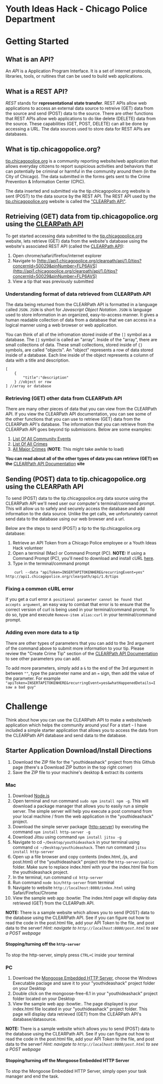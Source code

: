 # Youth Ideas Hack - Chicago Police Department

# Getting Started
## What is an API?
An *API* is a Application Program Interface. It is a set of internet protocols, libraries, tools, or ruitines that can be used to build web applications.

## What is a REST API?
*REST* stands for **representational state transfer**. REST APIs allow web applications to access an external data source to retreive (GET) data from the source and send (POST) data to the source. There are other functions that REST APIs allow web applications to do like delete (DELETE) data from the source. These capabilities (GET, POST, DELETE) can all be done by accessing a URL. The data sources used to store data for REST APIs are databases.

## What is tip.chicagopolice.org?
[tip.chicagopolice.org](http://tip.chicagopolice.org) is a community reporting website/web application that allows everyday citizens to report suspicious activities and behaviors that can potentially be criminal or harmful in the community around them (in the City of Chicago). The data submitted in the forms gets sent to the Crime Prevention & Information Center (CPIC).

The data inserted and submitted via the tip.chicagopolice.org website is sent (POST) to the data source by the REST API. The REST API used by the [tip.chicagopolice.org](http://tip.chicagopolice.org) website is called the ["CLEARPath API"](http://api1.chicagopolice.org/clearpath/).

## Retrieiving (GET) data from tip.chicagopolice.org using the [CLEARPath API](http://api1.chicagopolice.org/clearpath/)
To get started accessing data submitted to the [tip.chicagopolice.org](http://tip.chicagopolice.org) website, lets retrieve (GET) data from the website's database using the website's associated REST API (called the [CLEARPath API](http://api1.chicagopolice.org/clearpath/)):

1. Open chrome/safari/firefox/internet explorer
2. Navigate to [http://api1.chicagopolice.org/clearpath/api/1.0/tips?concernId=50029&pinNumber=FLP6AVS](http://api1.chicagopolice.org/clearpath/api/1.0/tips?concernId=50029&pinNumber=FLP6AVS)
3. View a tip that was previously submitted

### Understanding format of data retrieved from CLEARPath API
The data being returned from the CLEARPath API is formatted in a language called `JSON`. `JSON` is short for *Javascript Object Notation*. `JSON` is language used to store information in an organized, easy-to-access manner. It gives a human readable collection of data from a database that we can access in a logical manner using a web browser or web application. 

You can think of all of the infromation stored inside of the `[]` symbol as a database. The `[]` symbol is called an "array". Inside of the "array", there are small collections of data. These small collections, stored inside of `{}` symbols, are called "objects". An "object" represents a row of data stored inside of a database. Each line inside of the object represents a column of data with a title and description.
```
[
	{
		"title":"description"
	} //object or row
] //array or database
```

### Retrieving (GET) other data from CLEARPath API
There are many other pieces of data that you can view from the CLEARPath API. If you view the CLEARPath API documentation, you can see some of the other functions that you can use to retrieve (GET) data from the CLEARPath API's database. The information that you can retrieve from the CLEARPath API goes beyond tip submissions. Below are some examples:

1. [List Of All Community Events](http://api1.chicagopolice.org/clearpath/api/1.0/communityCalendar/events)
2. [List Of All Crimes](http://api1.chicagopolice.org/clearpath/api/1.0/crimes/list)
3. [All Major Crimes](http://api1.chicagopolice.org/clearpath/api/1.0/crimes/major)  (**NOTE**: This might take awhile to load)

**You can read about all of the other types of data you can retrieve (GET) on the** [CLEARPath API Documentation](http://http://api1.chicagopolice.org/clearpath/documentation/index) **site**


## Sending (POST) data to tip.chicagopolice.org using the CLEARPath API
To send (POST) data to the tip.chicagopolice.org data source using the CLEARPath API we'll need user our computer's terminal/command prompt. This will allow us to safely and securely access the database and add information to the data source. Unlike the get calls, we unfortunately cannot send data to the database using our web browser and a url. 

Below are the steps to send (POST) a tip to the tip.chicagpolice.org database:

1. Retrieve an API Token from a Chicago Police employee or a Youth Ideas Hack volunteer
2. Open a terminal (Mac) or Command Prompt (PC). **NOTE:** If using a Command Prompt (PC), you'll need to download and install cURL [here](http://curl.haxx.se/download.html).
3. Type in the terminal/command prompt
```
	curl --data "apiToken=INSERTAPITOKENHERE&recurringEvent=yes" http://api1.chicagopolice.org/clearpath/api/1.0/tips
```

### Fixing a common cURL error
If you get a curl error `A positional parameter cannot be found that accepts argument`, an easy way to combat that error is to ensure that the correct version of curl is being used in your terminal/command prompt. To do so, type and execute `Remove-item alias:curl` in your terminal/command prompt.


### Adding even more data to a tip
There are other types of parameters that you can add to the 3rd argument of the command above to submit more information to your tip. Please review the "Create Crime Tip" section of the [CLEARPath API Documentation](http://http://api1.chicagopolice.org/clearpath/documentation/index) to see other parameters you can add. 

To add more parameters, simply add a `&` to the end of the 3rd argument in between `""`, type the parameter name and an `=` sign, then add the value of the parameter. For example ```"apiToken=INSERTAPITOKENHERE&recurringEvent=yes&whatHappenedDetails=I saw a bad guy"``` 

# Challenge
Think about how you can use the CLEARPath API to make a website/web application which helps the community around you! For a start - I have included a simple starter application that allows you to access the data from the CLEARPath API database and send data to the database.

## Starter Application Download/Install Directions
1. Download the ZIP file for the "youthideashack" project from this Github page (there's a Download ZIP button in the top right corner)
2. Save the ZIP file to your machine's desktop & extract its contents


### Mac
1. Download [Node.js](https://nodejs.org/en/download/)
2. Open terminal and run command `sudo npm install npm -g`. This will download a package manager that allows you to easily run a simple server. The simple server will help you execute a post command from your local machine / from the web application in the "youthideashack" project.
3. Download the simple server package ([http-server](https://www.npmjs.com/package/http-server)) by executing the command `npm install http-server -g`
4. Download Jitsu using command `npm install jitsu -g`
5. Navigate to cd `~/Desktop/youthideashack` in your terminal using command `cd ~/Desktop/youthideashack`. Then run command `jitsu install http-server`
6. Open up a file browser and copy contents (index.html, /js, and post.html) of the "youthideashack" project into the `http-server/public` folder. Make sure to replace index.html with your the index.html file from the youthideashack project.
7. In the terminal, run command `cd http-server`
8. Run command `node bin/http-server` from terminal
9. Navigate to website `http://localhost:8080/index.html` using Safari/Firefox/Chrome
10. View the sample web app :bowtie: The index.html page will display data retrieved (GET) from the CLEARPath API.

**NOTE:** There is a sample website which allows you to send (POST) data to the database using the CLEARPath API. See if you can figure out how to read the code in the post.html file, add your API Token to the file, and post data to the server! *Hint: navigate to `http://localhost:8080/post.html` to see a POST webpage*

#### Stopping/turning off the `http-server`
To stop the http-server, simply press `CTRL+C` inside your terminal


### PC
1. Download the [Mongoose Embedded HTTP Server](https://www.cesanta.com/products#binary), choose the Windows Executable paclage and save it to your "youthideashack" project folder on your Desktop
2. Double click on the mongoose-free-6.1 in your "youthideashack" project folder located on your Desktop
3. View the sample web app :bowtie:. The page displayed is your index.html file located in your "youthideashack" project folder. This page will display data retrieved (GET) from the CLEARPath API's database/datasource.

**NOTE:** There is a sample website which allows you to send (POST) data to the database using the CLEARPath API. See if you can figure out how to read the code in the post.html file, add your API Token to the file, and post data to the server! *Hint: navigate to `http://localhost:8080/post.html` to see a POST webpage*

#### Stopping/turning off the Mongoose Embedded HTTP Server
To stop the Mongoose Embedded HTTP Server, simply open your task manager and end the task.